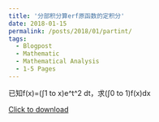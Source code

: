 ```yaml
---
title: '分部积分算erf原函数的定积分'
date: 2018-01-15
permalink: /posts/2018/01/partint/
tags:
  - Blogpost
  - Mathematic
  - Mathematical Analysis
  - 1-5 Pages
---
```


已知f(x)=(∫1 to x)e^t^2 dt，求(∫0 to 1)f(x)dx

[Click to download](/files/blog/180115partint.pdf)

